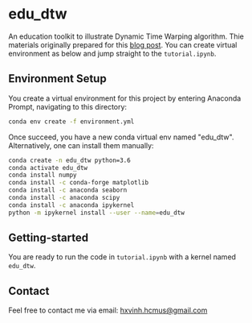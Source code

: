 # edu_dtw
An education toolkit to illustrate Dynamic Time Warping algorithm. Thie materials originally prepared for this <a href="https://hoxuanvinh.netlify.app/blog/2021-03-15-edu-dtw/">blog post</a>. You can create virtual environment as below and jump straight to the `tutorial.ipynb`. 

## Environment Setup

You create a virtual environment for this project by entering Anaconda Prompt, navigating to this directory:
```bash
conda env create -f environment.yml
```
Once succeed, you have a new conda virtual env named "edu_dtw". Alternatively, one can install them manually:

```bash
conda create -n edu_dtw python=3.6
conda activate edu_dtw
conda install numpy
conda install -c conda-forge matplotlib
conda install -c anaconda seaborn
conda install -c anaconda scipy
conda install -c anaconda ipykernel
python -m ipykernel install --user --name=edu_dtw
```

## Getting-started
You are ready to run the code in `tutorial.ipynb` with a kernel named `edu_dtw`.


## Contact
Feel free to contact me via email: hxvinh.hcmus@gmail.com
